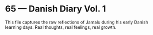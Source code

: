 # 65 — Danish Diary Vol. 1

This file captures the raw reflections of Jamalu during his early Danish learning days. Real thoughts, real feelings, real growth.